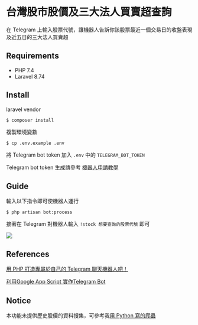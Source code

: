 # 台灣股市股價及三大法人買賣超查詢

在 Telegram 上輸入股票代號，讓機器人告訴你該股票最近一個交易日的收盤表現及近五日的三大法人買賣超

## Requirements

* PHP 7.4
* Laravel 8.74

## Install

laravel vendor

```
$ composer install
```

複製環境變數

```
$ cp .env.example .env
```

將 Telegram bot token 加入 `.env` 中的 `TELEGRAM_BOT_TOKEN`

Telegram bot token 生成請參考 [機器人申請教學](https://ithelp.ithome.com.tw/articles/10262881)

## Guide

輸入以下指令即可使機器人運行

```
$ php artisan bot:process
```

接著在 Telegram 對機器人輸入 `!stock 想要查詢的股票代號` 即可

![](https://i.imgur.com/XGmdbEm.jpeg)

## References

[用 PHP 打造專屬於自己的 Telegram 聊天機器人吧！](https://ithelp.ithome.com.tw/users/20132916/ironman/4418)

[利用Google App Script 實作Telegram Bot](https://ithelp.ithome.com.tw/users/20130283/ironman/3553)

## Notice

本功能未提供歷史股價的資料搜集，可參考我[用 Python 寫的爬蟲](https://github.com/charlieAJC/taiwan-stock-crawler)
